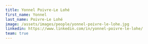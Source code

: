 ```yaml
---
title: Yonnel Poivre-Le Lohé
first_name: Yonnel
last_name: Poivre-Le Lohé
image: /assets/images/people/yonnel-poivre-le-lohe.jpg
linkedin: https://www.linkedin.com/in/yonnel-poivre-le-lohe/
team: true
---
```

